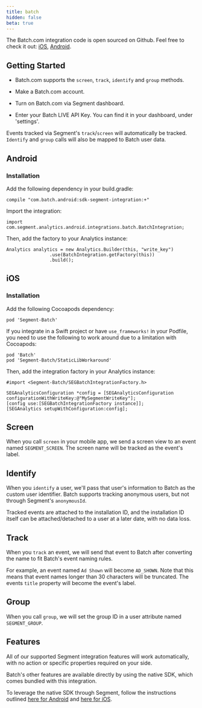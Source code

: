 ```yaml
---
title: batch
hidden: false
beta: true
---
```


The Batch.com integration code is open sourced on Github. Feel free to check it out: [iOS](https://github.com/BatchLabs/ios-segment-integration),  [Android](https://github.com/BatchLabs/android-segment-integration).

## Getting Started

* Batch.com supports the `screen`, `track`, `identify` and `group` methods.

* Make a Batch.com account.
* Turn on Batch.com via Segment dashboard.
* Enter your Batch LIVE API Key. You can find it in your dashboard, under 'settings'.

Events tracked via Segment's `track`/`screen` will automatically be tracked. `Identify` and `group` calls will also be mapped to Batch user data.

## Android

### Installation

Add the following dependency in your build.gradle:

```
compile "com.batch.android:sdk-segment-integration:+"
```

Import the integration:

```
import com.segment.analytics.android.integrations.batch.BatchIntegration;

```

Then, add the factory to your Analytics instance:

```
Analytics analytics = new Analytics.Builder(this, "write_key")
                .use(BatchIntegration.getFactory(this))
                .build();
```


## iOS

### Installation

Add the following Cocoapods dependency:

```
pod 'Segment-Batch'
```

If you integrate in a Swift project or have `use_frameworks!` in your Podfile, you need to use the following to work around due to a limitation with Cocoapods:

```
pod 'Batch'
pod 'Segment-Batch/StaticLibWorkaround'
```

Then, add the integration factory in your Analytics instance:

```
#import <Segment-Batch/SEGBatchIntegrationFactory.h>

SEGAnalyticsConfiguration *config = [SEGAnalyticsConfiguration configurationWithWriteKey:@"MySegmentWriteKey"];
[config use:[SEGBatchIntegrationFactory instance]];
[SEGAnalytics setupWithConfiguration:config];
```

## Screen

When you call `screen` in your mobile app, we send a screen view to an event named `SEGMENT_SCREEN`. The screen name will be tracked as the event's label.

## Identify

When you `identify` a user, we'll pass that user's information to Batch as the custom user identifier. Batch supports tracking anonymous users, but not through Segment's `anonymousId`.

Tracked events are attached to the installation ID, and the installation ID itself can be attached/detached to a user at a later date, with no data loss.

## Track

When you `track` an event, we will send that event to Batch after converting the name to fit Batch's event naming rules.  

For example, an event named `Ad Shown` will become `AD_SHOWN`. Note that this means that event names longer than 30 characters will be truncated.
The events `title` property will become the event's label.

## Group

When you call `group`, we will set the group ID in a user attribute named `SEGMENT_GROUP`.

## Features

All of our supported Segment integration features will work automatically, with no action or specific properties required on your side.

Batch's other features are available directly by using the native SDK, which comes bundled with this integration.

To leverage the native SDK through Segment, follow the instructions outlined [here for Android](https://segment.com/docs/sources/mobile/android/#how-can-i-use-an-destination-specific-feature-e-g-mixpanel-s-push-notifications-) and [here for iOS](https://segment.com/docs/sources/mobile/ios/#what-if-your-sdk-doesn-t-support-feature-x-).
